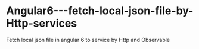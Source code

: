 # Angular6---fetch-local-json-file-by-Http-services
Fetch local json file in angular 6 to service by Http and Observable

